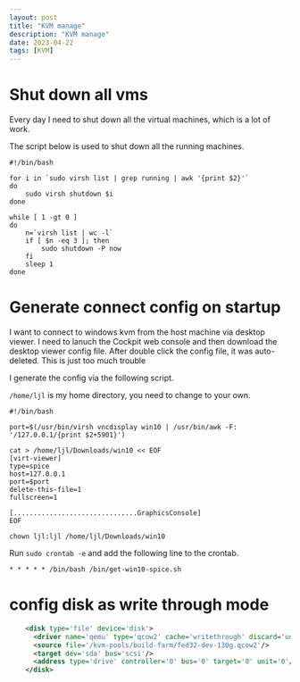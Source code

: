 ```yaml
---
layout: post
title: "KVM manage"
description: "KVM manage"
date: 2023-04-22
tags: [KVM]
---
```


# Shut down all vms

Every day I need to shut down all the virtual machines, which is a lot of work.

The script below is used to shut down all the running machines.

```shell
#!/bin/bash

for i in `sudo virsh list | grep running | awk '{print $2}'`
do
    sudo virsh shutdown $i
done

while [ 1 -gt 0 ]
do
    n=`virsh list | wc -l`
    if [ $n -eq 3 ]; then
        sudo shutdown -P now
    fi
    sleep 1
done
```

# Generate connect config on startup

I want to connect to windows kvm from the host machine via desktop viewer.
I need to lanuch the Cockpit web console and then download the desktop viewer config file.
After double click the config file, it was auto-deleted. This is just too much trouble

I generate the config via the following script.

`/home/ljl` is my home directory, you need to change to your own.

```shell
#!/bin/bash

port=$(/usr/bin/virsh vncdisplay win10 | /usr/bin/awk -F: '/127.0.0.1/{print $2+5901}')

cat > /home/ljl/Downloads/win10 << EOF
[virt-viewer]
type=spice
host=127.0.0.1
port=$port
delete-this-file=1
fullscreen=1

[...............................GraphicsConsole]
EOF

chown ljl:ljl /home/ljl/Downloads/win10
```

Run `sudo crontab -e` and add the following line to the crontab.

```text
* * * * * /bin/bash /bin/get-win10-spice.sh
```

# config disk as write through mode

``` xml
    <disk type='file' device='disk'>
      <driver name='qemu' type='qcow2' cache='writethrough' discard='unmap'/>
      <source file='/kvm-pools/build-farm/fed32-dev-130g.qcow2'/>
      <target dev='sda' bus='scsi'/>
      <address type='drive' controller='0' bus='0' target='0' unit='0'/>
    </disk>
```
